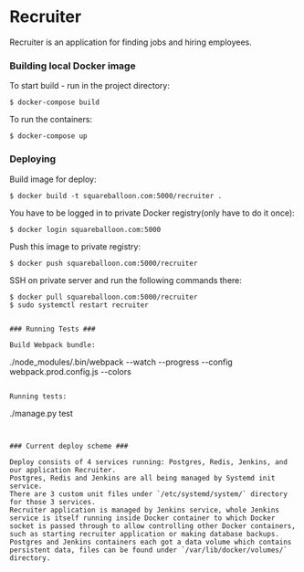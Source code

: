 # Recruiter #

Recruiter is an application for finding jobs and hiring employees.


### Building local Docker image ###

To start build - run in the project directory:
```
$ docker-compose build
```

To run the containers:
```
$ docker-compose up
```

### Deploying ###

Build image for deploy:
```
$ docker build -t squareballoon.com:5000/recruiter .
```

You have to be logged in to private Docker registry(only have to do it once):
```
$ docker login squareballoon.com:5000
```

Push this image to private registry:
```
$ docker push squareballoon.com:5000/recruiter
```

SSH on private server and run the following commands there:
```
$ docker pull squareballoon.com:5000/recruiter
$ sudo systemctl restart recruiter
```


```

### Running Tests ###

Build Webpack bundle:
```
./node_modules/.bin/webpack --watch --progress --config webpack.prod.config.js --colors
```

Running tests:
```
./manage.py test
```


### Current deploy scheme ###

Deploy consists of 4 services running: Postgres, Redis, Jenkins, and our application Recruiter.
Postgres, Redis and Jenkins are all being managed by Systemd init service.
There are 3 custom unit files under `/etc/systemd/system/` directory for those 3 services.
Recruiter application is managed by Jenkins service, whole Jenkins service is itself running inside Docker container to which Docker socket is passed through to allow controlling other Docker containers, such as starting recruiter application or making database backups.
Postgres and Jenkins containers each got a data volume which contains persistent data, files can be found under `/var/lib/docker/volumes/` directory.
